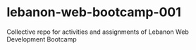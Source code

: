 # lebanon-web-bootcamp-001
Collective repo for activities and assignments of Lebanon Web Development Bootcamp
